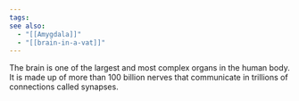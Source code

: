 ```yaml
---
tags: 
see also:
  - "[[Amygdala]]"
  - "[[brain-in-a-vat]]"
---
```

The brain is one of the largest and most complex organs in the human body. It is made up of more than 100 billion nerves that communicate in trillions of connections called synapses.